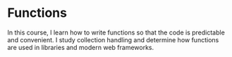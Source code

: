 # Functions
In this course, I learn how to write functions so that the code is predictable and convenient. I study collection handling and determine how functions are used in libraries and modern web frameworks.
